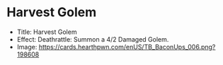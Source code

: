 # Harvest Golem
- Title:  Harvest Golem
- Effect:  Deathrattle: Summon a 4/2 Damaged Golem.
- Image:  https://cards.hearthpwn.com/enUS/TB_BaconUps_006.png?198608

